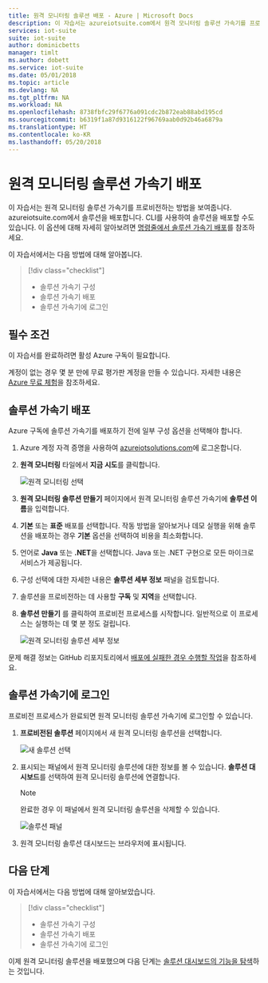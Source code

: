 ```yaml
---
title: 원격 모니터링 솔루션 배포 - Azure | Microsoft Docs
description: 이 자습서는 azureiotsuite.com에서 원격 모니터링 솔루션 가속기를 프로비전하는 방법을 보여줍니다.
services: iot-suite
suite: iot-suite
author: dominicbetts
manager: timlt
ms.author: dobett
ms.service: iot-suite
ms.date: 05/01/2018
ms.topic: article
ms.devlang: NA
ms.tgt_pltfrm: NA
ms.workload: NA
ms.openlocfilehash: 8738fbfc29f6776a091cdc2b872eab88abd195cd
ms.sourcegitcommit: b6319f1a87d9316122f96769aab0d92b46a6879a
ms.translationtype: HT
ms.contentlocale: ko-KR
ms.lasthandoff: 05/20/2018
---
```

# <a name="deploy-the-remote-monitoring-solution-accelerator"></a>원격 모니터링 솔루션 가속기 배포

이 자습서는 원격 모니터링 솔루션 가속기를 프로비전하는 방법을 보여줍니다. azureiotsuite.com에서 솔루션을 배포합니다. CLI를 사용하여 솔루션을 배포할 수도 있습니다. 이 옵션에 대해 자세히 알아보려면 [명령줄에서 솔루션 가속기 배포](iot-accelerators-remote-monitoring-deploy-cli.md)를 참조하세요.

이 자습서에서는 다음 방법에 대해 알아봅니다.

> [!div class="checklist"]
> * 솔루션 가속기 구성
> * 솔루션 가속기 배포
> * 솔루션 가속기에 로그인

## <a name="prerequisites"></a>필수 조건

이 자습서를 완료하려면 활성 Azure 구독이 필요합니다.

계정이 없는 경우 몇 분 만에 무료 평가판 계정을 만들 수 있습니다. 자세한 내용은 [Azure 무료 체험](http://azure.microsoft.com/pricing/free-trial/)을 참조하세요.

## <a name="deploy-the-solution-accelerator"></a>솔루션 가속기 배포

Azure 구독에 솔루션 가속기를 배포하기 전에 일부 구성 옵션을 선택해야 합니다.

1. Azure 계정 자격 증명을 사용하여 [azureiotsolutions.com](https://www.azureiotsolutions.com/Accelerators)에 로그온합니다.

1. **원격 모니터링** 타일에서 **지금 시도**를 클릭합니다.

    ![원격 모니터링 선택](./media/iot-accelerators-remote-monitoring-deploy/remotemonitoring.png)

1. **원격 모니터링 솔루션 만들기** 페이지에서 원격 모니터링 솔루션 가속기에 **솔루션 이름**을 입력합니다.

1. **기본** 또는 **표준** 배포를 선택합니다. 작동 방법을 알아보거나 데모 실행을 위해 솔루션을 배포하는 경우 **기본** 옵션을 선택하여 비용을 최소화합니다.

1. 언어로 **Java** 또는 **.NET**을 선택합니다. Java 또는 .NET 구현으로 모든 마이크로 서비스가 제공됩니다.

1. 구성 선택에 대한 자세한 내용은 **솔루션 세부 정보** 패널을 검토합니다.

1. 솔루션을 프로비전하는 데 사용할 **구독** 및 **지역**을 선택합니다.

1. **솔루션 만들기** 를 클릭하여 프로비전 프로세스를 시작합니다. 일반적으로 이 프로세스는 실행하는 데 몇 분 정도 걸립니다.

    ![원격 모니터링 솔루션 세부 정보](./media/iot-accelerators-remote-monitoring-deploy/createform.png)

문제 해결 정보는 GitHub 리포지토리에서 [배포에 실패한 경우 수행할 작업](https://github.com/Azure/azure-iot-pcs-remote-monitoring-dotnet/wiki/Developer-Troubleshooting-Guide#what-to-do-when-a-deployment-fails)을 참조하세요.

## <a name="sign-in-to-the-solution-accelerator"></a>솔루션 가속기에 로그인

프로비전 프로세스가 완료되면 원격 모니터링 솔루션 가속기에 로그인할 수 있습니다.

1. **프로비전된 솔루션** 페이지에서 새 원격 모니터링 솔루션을 선택합니다.

    ![새 솔루션 선택](./media/iot-accelerators-remote-monitoring-deploy/choosenew.png)

1. 표시되는 패널에서 원격 모니터링 솔루션에 대한 정보를 볼 수 있습니다. **솔루션 대시보드**를 선택하여 원격 모니터링 솔루션에 연결합니다.

    > [!NOTE]
    > 완료한 경우 이 패널에서 원격 모니터링 솔루션을 삭제할 수 있습니다.

    ![솔루션 패널](./media/iot-accelerators-remote-monitoring-deploy/solutionpanel.png)

1. 원격 모니터링 솔루션 대시보드는 브라우저에 표시됩니다.

## <a name="next-steps"></a>다음 단계

이 자습서에서는 다음 방법에 대해 알아보았습니다.

> [!div class="checklist"]
> * 솔루션 가속기 구성
> * 솔루션 가속기 배포
> * 솔루션 가속기에 로그인

이제 원격 모니터링 솔루션을 배포했으며 다음 단계는 [솔루션 대시보드의 기능을 탐색](iot-accelerators-remote-monitoring-explore.md)하는 것입니다.

<!-- Next tutorials in the sequence -->